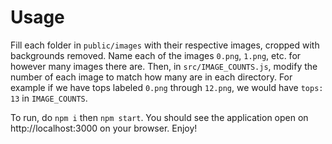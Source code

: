 # Usage
Fill each folder in `public/images` with their respective images, cropped with backgrounds removed. Name each of the images `0.png`, `1.png`, etc. for however many images there are. Then, in `src/IMAGE_COUNTS.js`, modify the number of each image to match how many are in each directory. For example if we have tops labeled `0.png` through `12.png`, we would have `tops: 13` in `IMAGE_COUNTS`.

To run, do `npm i` then `npm start`. You should see the application open on http://localhost:3000 on your browser. Enjoy!

